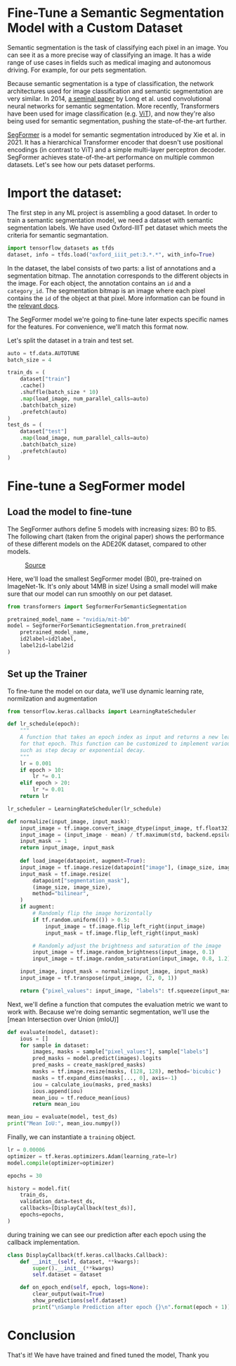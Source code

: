 

# Fine-Tune a Semantic Segmentation Model with a Custom Dataset

Semantic segmentation is the task of classifying each pixel in an image. You can see it as a more precise way of classifying an image. It has a wide range of use cases in fields such as medical imaging and autonomous driving. For example, for our pets segmentation.

Because semantic segmentation is a type of classification, the network architectures used for image classification and semantic segmentation are very similar. In 2014, [a seminal paper](https://arxiv.org/abs/1411.4038) by Long et al. used convolutional neural networks for semantic segmentation. More recently, Transformers have been used for image classification (e.g. [ViT](https://huggingface.co/blog/fine-tune-vit)), and now they're also being used for semantic segmentation, pushing the state-of-the-art further.

[SegFormer](https://huggingface.co/docs/transformers/model_doc/segformer) is a model for semantic segmentation introduced by Xie et al. in 2021. It has a hierarchical Transformer encoder that doesn't use positional encodings (in contrast to ViT) and a simple multi-layer perceptron decoder. SegFormer achieves state-of-the-art performance on multiple common datasets. Let's see how our pets dataset performs.




# Import the dataset:

The first step in any ML project is assembling a good dataset. In order to train a semantic segmentation model, we need a dataset with semantic segmentation labels. We have used Oxford-IIIT pet dataset which meets the criteria for semantic segmantation. 

``` python
import tensorflow_datasets as tfds
dataset, info = tfds.load("oxford_iiit_pet:3.*.*", with_info=True)

```

In the dataset, the label consists of two parts: a list of annotations and a segmentation bitmap. The annotation corresponds to the different objects in the image. For each object, the annotation contains an `id` and a `category_id`. The segmentation bitmap is an image where each pixel contains the `id` of the object at that pixel. More information can be found in the [relevant docs](https://docs.segments.ai/reference/sample-and-label-types/label-types#segmentation-labels).


The SegFormer model we're going to fine-tune later expects specific names for the features. For convenience, we'll match this format now. 


Let's split the dataset in a train and test set.


```python
auto = tf.data.AUTOTUNE
batch_size = 4

train_ds = (
    dataset["train"]
    .cache()
    .shuffle(batch_size * 10)
    .map(load_image, num_parallel_calls=auto)
    .batch(batch_size)
    .prefetch(auto)
)
test_ds = (
    dataset["test"]
    .map(load_image, num_parallel_calls=auto)
    .batch(batch_size)
    .prefetch(auto)
)
```

# Fine-tune a SegFormer model

## Load the model to fine-tune

The SegFormer authors define 5 models with increasing sizes: B0 to B5. The following chart (taken from the original paper) shows the performance of these different models on the ADE20K dataset, compared to other models.

<figure class="image table text-center m-0 w-full">
  <medium-zoom background="rgba(0,0,0,.7)" alt="SegFormer model variants compared with other segmentation models" src="https://huggingface.co/datasets/huggingface/documentation-images/resolve/main/blog/56_fine_tune_segformer/segformer.png"></medium-zoom>
  <figcaption><a href="https://arxiv.org/abs/2105.15203">Source</a></figcaption>
</figure>

Here, we'll load the smallest SegFormer model (B0), pre-trained on ImageNet-1k. It's only about 14MB in size!
Using a small model will make sure that our model can run smoothly on our pet dataset.


```python
from transformers import SegformerForSemanticSegmentation

pretrained_model_name = "nvidia/mit-b0" 
model = SegformerForSemanticSegmentation.from_pretrained(
    pretrained_model_name,
    id2label=id2label,
    label2id=label2id
)
```

## Set up the Trainer

To fine-tune the model on our data, we'll use dynamic learning rate, normilzation and augmentation



```python
from tensorflow.keras.callbacks import LearningRateScheduler

def lr_schedule(epoch):
    """
    A function that takes an epoch index as input and returns a new learning rate
    for that epoch. This function can be customized to implement various schedules,
    such as step decay or exponential decay.
    """
    lr = 0.001
    if epoch > 10:
        lr *= 0.1
    elif epoch > 20:
        lr *= 0.01
    return lr

lr_scheduler = LearningRateScheduler(lr_schedule)

def normalize(input_image, input_mask):
    input_image = tf.image.convert_image_dtype(input_image, tf.float32)
    input_image = (input_image - mean) / tf.maximum(std, backend.epsilon())
    input_mask -= 1
    return input_image, input_mask
    
    def load_image(datapoint, augment=True):
    input_image = tf.image.resize(datapoint["image"], (image_size, image_size))
    input_mask = tf.image.resize(
        datapoint["segmentation_mask"],
        (image_size, image_size),
        method="bilinear",
    )
    if augment:
        # Randomly flip the image horizontally
        if tf.random.uniform(()) > 0.5:
            input_image = tf.image.flip_left_right(input_image)
            input_mask = tf.image.flip_left_right(input_mask)

        # Randomly adjust the brightness and saturation of the image
        input_image = tf.image.random_brightness(input_image, 0.1)
        input_image = tf.image.random_saturation(input_image, 0.8, 1.2)

    input_image, input_mask = normalize(input_image, input_mask)
    input_image = tf.transpose(input_image, (2, 0, 1))

    return {"pixel_values": input_image, "labels": tf.squeeze(input_mask)}

```

Next, we'll define a function that computes the evaluation metric we want to work with. Because we're doing semantic segmentation, we'll use the [mean Intersection over Union (mIoU)]


```python
def evaluate(model, dataset):
    ious = []
    for sample in dataset:
        images, masks = sample["pixel_values"], sample["labels"]
        pred_masks = model.predict(images).logits
        pred_masks = create_mask(pred_masks)
        masks = tf.image.resize(masks, (128, 128), method='bicubic')
        masks = tf.expand_dims(masks[..., 0], axis=-1)
        iou = calculate_iou(masks, pred_masks)
        ious.append(iou)
        mean_iou = tf.reduce_mean(ious)
        return mean_iou

mean_iou = evaluate(model, test_ds)
print("Mean IoU:", mean_iou.numpy())
```

Finally, we can instantiate a `training` object.


```python
lr = 0.00006
optimizer = tf.keras.optimizers.Adam(learning_rate=lr)
model.compile(optimizer=optimizer)

epochs = 30

history = model.fit(
    train_ds,
    validation_data=test_ds,
    callbacks=[DisplayCallback(test_ds)],
    epochs=epochs,
)
```

during training we can see our prediction after each epoch using the callback implementation.

```python
class DisplayCallback(tf.keras.callbacks.Callback):
    def __init__(self, dataset, **kwargs):
        super().__init__(**kwargs)
        self.dataset = dataset

    def on_epoch_end(self, epoch, logs=None):
        clear_output(wait=True)
        show_predictions(self.dataset)
        print("\nSample Prediction after epoch {}\n".format(epoch + 1))
```


# Conclusion

That's it! We have have trained and fined tuned the model, Thank you
